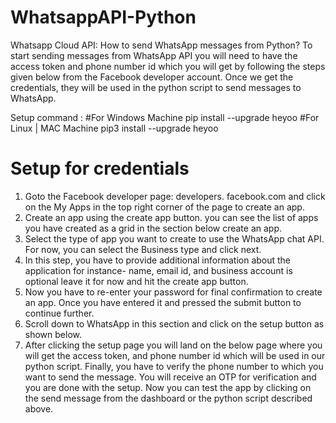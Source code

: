 # WhatsappAPI-Python
Whatsapp Cloud API: How to send WhatsApp messages from Python?
To start sending messages from WhatsApp API you will need to have the access token and phone number id which you will get by following the steps given below from the Facebook developer account. Once we get the credentials, they will be used in the python script to send messages to WhatsApp.

Setup command :
#For Windows Machine
pip install  --upgrade heyoo
#For Linux | MAC Machine
pip3 install --upgrade heyoo

# Setup for credentials
1. Goto the Facebook developer page: developers. facebook.com and click on the My Apps in the top right corner of the page to create an app.
2. Create an app using the create app button. you can see the list of apps you have created as a grid in the section below create an app.
3. Select the type of app you want to create to use the WhatsApp chat API. For now, you can select the Business type and click next.
4. In this step, you have to provide additional information about the application for instance- name, email id, and business account is optional leave it for now and hit the create app button.
5. Now you have to re-enter your password for final confirmation to create an app. Once you have entered it and pressed the submit button to continue further.
6. Scroll down to WhatsApp in this section and click on the setup button as shown below.
7. After clicking the setup page you will land on the below page where you will get the access token, and phone number id which will be used in our python script. Finally, you have to verify the phone number to which you want to send the message. You will receive an OTP for verification and you are done with the setup. Now you can test the app by clicking on the send message from the dashboard or the python script described above.
